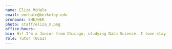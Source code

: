 ```yaml
---
name: Eliza McHale
email: emchale@berkeley.edu
pronouns: SHE/HER
photo: staff/eliza_m.png
office-hours: 
bio: Hi! I'm a Junior from Chicago, studying Data Science. I love staying busy and outside of class I enjoy sports and baking sourdough. 
role: Tutor (UCS1)
---
```

